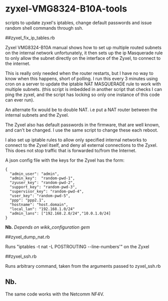 # zyxel-VMG8324-B10A-tools

scripts to update zyxel's iptables, change default passwords and issue random shell commands through ssh.

##zyxel_fix_ip_tables.rb

Zyxel VMG8324-B10A manual shows how to set up multiple routed subnets on the internal network
unfortunately, it then sets up the ip Masquerade rule to only allow the subnet directly on the interface of the Zyxel,
to connect to the internet.

This is really only needed when the router restarts, but I have no way to know when this happens, short of polling.
I run this every 3 minutes using cron on a server to update the iptable NAT MASQUERADE rule to work with multiple subnets.
 (this script is imbedded in another script that checks I can ping the zyxel, and the script has locking so only one instance of this code can ever run).

An alternate fix would be to double NAT. i.e put a NAT router between the internal subnets and the Zyxel.

The Zyxel also has default passwords in the firmware, that are well known, and can't be changed. I use the same script to change these each reboot.

I also set up iptable rules to allow only specified internal networks to connect to the Zyxel itself, and deny all external connections to the Zyxel. This does not stop traffic that is forwarded to/from the Internet.

A json config file with the keys for the Zyxel has the form:
```
{
  "admin_user": "admin",
  "admin_key":  "random-pwd-1",
  "zyuser_key": "random-pwd-2",
  "support_key": "random-pwd-3",
  "supervisor_key": "random-pwd-4",
  "user_key": "random-pwd-5",
  "ppp": "ppp2.1",
  "hostname": "host.domain",
  "local_lan": "192.168.1.0/24"
  "admin_lans": ["192.168.2.0/24","10.0.1.0/24]
}
```
**Nb.** *Depends on wikk_configuration gem*

##zyxel_dump_nat.rb

Runs  "iptables -t nat -L POSTROUTING --line-numbers'" on the Zyxel

##zyxel_ssh.rb

Runs arbitrary command, taken from the arguments passed to zyxel_ssh.rb

## Nb.
The same code works with the Netcomm NF4V.
